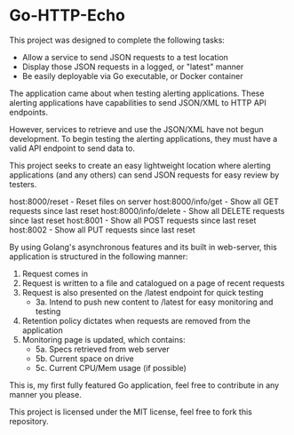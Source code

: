 # Go-HTTP-Echo
This project was designed to complete the following tasks:
- Allow a service to send JSON requests to a test location
- Display those JSON requests in a logged, or "latest" manner
- Be easily deployable via Go executable, or Docker container

The application came about when testing alerting applications. These alerting applications have capabilities to send JSON/XML to HTTP API endpoints.

However, services to retrieve and use the JSON/XML have not begun development. To begin testing the alerting applications, they must have a valid API endpoint to send data to.

This project seeks to create an easy lightweight location where alerting applications (and any others) can send JSON requests for easy review by testers.

host:8000/reset - Reset files on server
host:8000/info/get - Show all GET requests since last reset
host:8000/info/delete - Show all DELETE requests since last reset
host:8001 - Show all POST requests since last reset
host:8002 - Show all PUT requests since last reset

By using Golang's asynchronous features and its built in web-server, this application is structured in the following manner:
1. Request comes in
2. Request is written to a file and catalogued on a page of recent requests
3. Request is also presented on the /latest endpoint for quick testing
    - 3a. Intend to push new content to /latest for easy monitoring and testing
4. Retention policy dictates when requests are removed from the application
5. Monitoring page is updated, which contains:
    - 5a. Specs retrieved from web server
    - 5b. Current space on drive
    - 5c. Current CPU/Mem usage (if possible)
    
This is, my first fully featured Go application, feel free to contribute in any manner you please.

This project is licensed under the MIT license, feel free to fork this repository.
